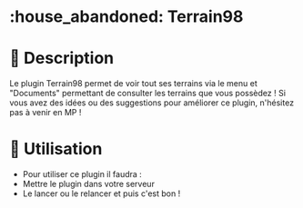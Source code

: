 # :house_abandoned: Terrain98

# :balloon: Description
Le plugin Terrain98 permet de voir tout ses terrains via le menu et "Documents" permettant de consulter les terrains que vous possèdez !
Si vous avez des idées ou des suggestions pour améliorer ce plugin, n'hésitez pas à venir en MP !

# :hammer: Utilisation
 - Pour utiliser ce plugin il faudra : 
- Mettre le plugin dans votre serveur
- Le lancer ou le relancer et puis c'est bon !
